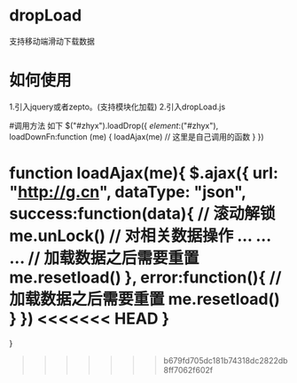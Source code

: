 # dropLoad
支持移动端滑动下载数据

# 如何使用
1.引入jquery或者zepto。(支持模块化加载)
2.引入dropLoad.js

#调用方法 如下
  $("#zhyx").loadDrop({
      $element:$("#zhyx"),
      loadDownFn:function (me) {
          loadAjax(me) // 这里是自己调用的函数
      }
  })
  
  function loadAjax(me){
   $.ajax({
       url: "http://g.cn",
       dataType: "json",
       success:function(data){
           // 滚动解锁
            me.unLock()
        // 对相关数据操作
        ...
        ...
        ...
        // 加载数据之后需要重置
             me.resetload()
       },
       error:function(){
       // 加载数据之后需要重置
           me.resetload()
       }
   })
<<<<<<< HEAD
  }
=======
  }
>>>>>>> b679fd705dc181b74318dc2822db8ff7062f602f
